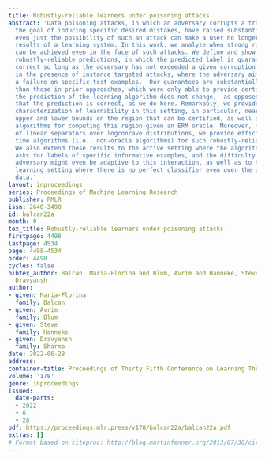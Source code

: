```yaml
---
title: Robustly-reliable learners under poisoning attacks
abstract: 'Data poisoning attacks, in which an adversary corrupts a training set with
  the goal of inducing specific desired mistakes, have raised substantial concern:
  even just the possibility of such an attack can make a user no longer trust the
  results of a learning system. In this work, we analyze when strong robustness guarantees
  can be achieved even in the face of such attacks. We define and show how to provide
  robustly-reliable predictions, in which the predicted label is guaranteed to be
  correct so long as the adversary has not exceeded a given corruption budget, even
  in the presence of instance targeted attacks, where the adversary aims to cause
  a failure on specific test examples.  Our guarantees are substantially stronger
  than those in prior approaches, which were only able to provide certificates that
  the prediction of the learning algorithm does not change,  as opposed to certifying
  that the prediction is correct, as we do here. Remarkably, we provide a complete
  characterization of learnability in this setting, in particular, nearly-tight matching
  upper and lower bounds on the region that can be certified, as well as efficient
  algorithms for computing this region given an ERM oracle. Moreover, for the case
  of linear separators over logconcave distributions, we provide efficient truly polynomial
  time algorithms (i.e., non-oracle algorithms) for such robustly-reliable predictions.
  We also extend these results to the active setting where the algorithm adaptively
  asks for labels of specific informative examples, and the difficulty is that the
  adversary might even be adaptive to this interaction, as well as to the  agnostic
  learning setting where there is no perfect classifier even over the uncorrupted
  data.'
layout: inproceedings
series: Proceedings of Machine Learning Research
publisher: PMLR
issn: 2640-3498
id: balcan22a
month: 0
tex_title: Robustly-reliable learners under poisoning attacks
firstpage: 4498
lastpage: 4534
page: 4498-4534
order: 4498
cycles: false
bibtex_author: Balcan, Maria-Florina and Blum, Avrim and Hanneke, Steve and Sharma,
  Dravyansh
author:
- given: Maria-Florina
  family: Balcan
- given: Avrim
  family: Blum
- given: Steve
  family: Hanneke
- given: Dravyansh
  family: Sharma
date: 2022-06-28
address:
container-title: Proceedings of Thirty Fifth Conference on Learning Theory
volume: '178'
genre: inproceedings
issued:
  date-parts:
  - 2022
  - 6
  - 28
pdf: https://proceedings.mlr.press/v178/balcan22a/balcan22a.pdf
extras: []
# Format based on citeproc: http://blog.martinfenner.org/2013/07/30/citeproc-yaml-for-bibliographies/
---
```

